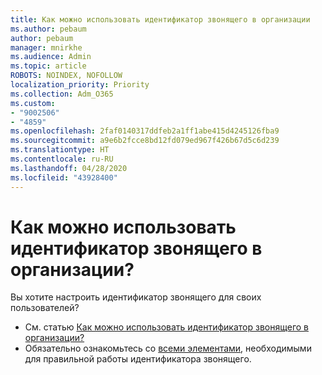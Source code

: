 ```yaml
---
title: Как можно использовать идентификатор звонящего в организации
ms.author: pebaum
author: pebaum
manager: mnirkhe
ms.audience: Admin
ms.topic: article
ROBOTS: NOINDEX, NOFOLLOW
localization_priority: Priority
ms.collection: Adm_O365
ms.custom:
- "9002506"
- "4859"
ms.openlocfilehash: 2faf0140317ddfeb2a1ff1abe415d4245126fba9
ms.sourcegitcommit: a9e6b2fcce8bd12fd079ed967f426b67d5c6d239
ms.translationtype: HT
ms.contentlocale: ru-RU
ms.lasthandoff: 04/28/2020
ms.locfileid: "43928400"
---
```

# <a name="how-can-caller-id-be-used-in-your-organization"></a>Как можно использовать идентификатор звонящего в организации?

Вы хотите настроить идентификатор звонящего для своих пользователей?

- См. статью [Как можно использовать идентификатор звонящего в организации?](https://docs.microsoft.com/microsoftteams/how-can-caller-id-be-used-in-your-organization)
- Обязательно ознакомьтесь со [всеми элементами](https://docs.microsoft.com/microsoftteams/more-about-calling-line-id-and-calling-party-name), необходимыми для правильной работы идентификатора звонящего.

